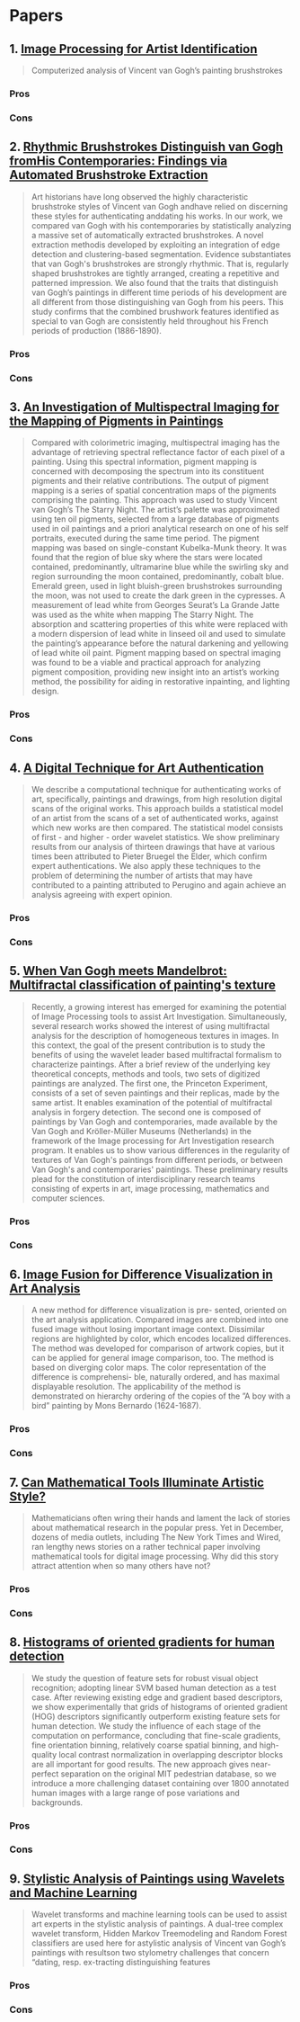 # Papers

## 1. [Image Processing for Artist Identification](http://web.math.princeton.edu/ipai/spm.pdf)

> Computerized analysis of Vincent van Gogh’s painting brushstrokes

### Pros
### Cons


## 2. [Rhythmic Brushstrokes Distinguish van Gogh fromHis Contemporaries: Findings via Automated Brushstroke Extraction](http://infolab.stanford.edu/~wangz/project/imsearch/ART/PAMI11/li.pdf)

> Art historians have long observed the highly characteristic brushstroke styles of Vincent van Gogh andhave relied on discerning these styles for authenticating anddating his works. In our work, we compared van Gogh with his contemporaries by statistically analyzing a massive set of automatically extracted brushstrokes. A novel extraction methodis developed by exploiting an integration of edge detection and clustering-based segmentation. Evidence substantiates that van Gogh's brushstrokes are strongly rhythmic. That is, regularly shaped brushstrokes are tightly arranged, creating a repetitive and patterned impression. We also found that the traits that distinguish van Gogh’s paintings in different time periods of his development are all different from those distinguishing van Gogh from his peers. This study confirms that the combined brushwork features identified as special to van Gogh are consistently held throughout his French periods of production (1886-1890).

### Pros
### Cons

## 3. [An Investigation of Multispectral Imaging for the Mapping of Pigments in Paintings](http://www.art-si.org/PDFs/Processing/PigmentMapping-Zhao2007.pdf)

> Compared with colorimetric imaging, multispectral imaging has the advantage of retrieving spectral reflectance factor of each pixel  of  a  painting.  Using  this  spectral  information,  pigment  mapping  is  concerned  with  decomposing  the spectrum into its constituent pigments and their relative contributions. The output of pigment mapping is a series of spatial  concentration  maps  of  the  pigments  comprising  the  painting.  This  approach  was  used  to  study  Vincent  van Gogh’s The Starry Night. The artist’s palette was approximated using ten oil pigments, selected from a large database of pigments used in oil paintings and a priori analytical research on one of his self portraits, executed during the same time period. The pigment mapping was based on single-constant Kubelka-Munk theory. It was found that the region of blue sky  where  the  stars  were  located  contained,  predominantly,  ultramarine  blue  while  the  swirling  sky  and  region surrounding the moon contained, predominantly, cobalt blue. Emerald green, used in light bluish-green brushstrokes surrounding  the  moon,  was  not  used  to  create  the  dark  green  in  the  cypresses.  A  measurement  of  lead  white  from Georges Seurat’s La Grande Jatte was used as the white when mapping The Starry Night. The absorption and scattering properties of this white were replaced with a modern dispersion of lead white in linseed oil and used to simulate the painting’s appearance before the natural darkening and yellowing of lead white oil paint. Pigment mapping based on spectral imaging was found to be a viable and practical approach for analyzing pigment composition, providing new insight into an artist’s working method, the possibility for aiding in restorative inpainting, and lighting design.

### Pros
### Cons

## 4. [A Digital Technique for Art Authentication](http://www.cs.dartmouth.edu/~rockmore/pnas-rev.pdf)

> We describe a computational technique for authenticating works of art, specifically, paintings and drawings, from high resolution digital scans of the original works. This approach builds a statistical model of an artist from the scans of a set of authenticated works, against which new works are then compared. The statistical model consists of first - and higher - order wavelet statistics. We show preliminary results from our analysis of thirteen drawings that have at various times been attributed to Pieter Bruegel the Elder, which confirm expert authentications. We also apply these techniques to the problem of determining the number of artists that may have contributed to a painting attributed to Perugino and again achieve an analysis agreeing with expert opinion.

### Pros
### Cons

## 5. [When Van Gogh meets Mandelbrot: Multifractal classification of painting's texture](http://www.sciencedirect.com/science/article/pii/S0165168412000308)

> Recently, a growing interest has emerged for examining the potential of Image Processing tools to assist Art Investigation. Simultaneously, several research works showed the interest of using multifractal analysis for the description of homogeneous textures in images. In this context, the goal of the present contribution is to study the benefits of using the wavelet leader based multifractal formalism to characterize paintings. After a brief review of the underlying key theoretical concepts, methods and tools, two sets of digitized paintings are analyzed. The first one, the Princeton Experiment, consists of a set of seven paintings and their replicas, made by the same artist. It enables examination of the potential of multifractal analysis in forgery detection. The second one is composed of paintings by Van Gogh and contemporaries, made available by the Van Gogh and Kröller-Müller Museums (Netherlands) in the framework of the Image processing for Art Investigation research program. It enables us to show various differences in the regularity of textures of Van Gogh's paintings from different periods, or between Van Gogh's and contemporaries' paintings. These preliminary results plead for the constitution of interdisciplinary research teams consisting of experts in art, image processing, mathematics and computer sciences.

### Pros
### Cons

## 6. [Image Fusion for Difference Visualization in Art Analysis](http://library.utia.cas.cz/separaty/2013/ZOI/blazek-0398593.pdf)


> A new method for difference visualization is pre- sented, oriented on the art analysis application. Compared images are combined into one fused image without losing important image context. Dissimilar regions are highlighted by color, which encodes localized differences. The method was developed for comparison of artwork copies, but it can be applied for general image comparison, too. The method is based on diverging color maps. The color representation of the difference is comprehensi- ble, naturally ordered, and has maximal displayable resolution. The applicability of the method is demonstrated on hierarchy ordering of the copies of the ”A boy with a bird” painting by Mons Bernardo (1624-1687).

### Pros
### Cons

## 7. [Can Mathematical Tools Illuminate Artistic Style?](http://www.siam.org/news/news.php?id=34)

> Mathematicians often wring their hands and lament the lack of stories about mathematical research in the popular press. Yet in December, dozens of media outlets, including The New York Times and Wired, ran lengthy news stories on a rather technical paper involving mathematical tools for digital image processing. Why did this story attract attention when so many others have not?

### Pros
### Cons


## 8. [Histograms of oriented gradients for human detection](http://ieeexplore.ieee.org/xpl/login.jsp?tp=&arnumber=1467360&url=http%3A%2F%2Fieeexplore.ieee.org%2Fxpls%2Fabs_all.jsp%3Farnumber%3D1467360)

> We study the question of feature sets for robust visual object recognition; adopting linear SVM based human detection as a test case. After reviewing existing edge and gradient based descriptors, we show experimentally that grids of histograms of oriented gradient (HOG) descriptors significantly outperform existing feature sets for human detection. We study the influence of each stage of the computation on performance, concluding that fine-scale gradients, fine orientation binning, relatively coarse spatial binning, and high-quality local contrast normalization in overlapping descriptor blocks are all important for good results. The new approach gives near-perfect separation on the original MIT pedestrian database, so we introduce a more challenging dataset containing over 1800 annotated human images with a large range of pose variations and backgrounds.

### Pros
### Cons


## 9. [Stylistic Analysis of Paintings using Wavelets and Machine Learning](http://web.math.princeton.edu/ipai/dating.pdf)

> Wavelet transforms and machine learning tools can be used to assist art experts in the stylistic analysis of paintings. A dual-tree complex wavelet transform, Hidden Markov Treemodeling and Random Forest classifiers are used here for astylistic analysis of Vincent van Gogh’s paintings with resultson two stylometry challenges that concern “dating, resp. ex-tracting distinguishing features

### Pros
### Cons


